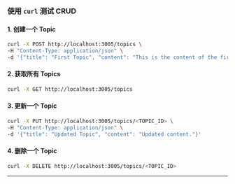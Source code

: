 

### 使用 `curl` 测试 CRUD

#### 1. 创建一个 Topic
```bash
curl -X POST http://localhost:3005/topics \
-H "Content-Type: application/json" \
-d '{"title": "First Topic", "content": "This is the content of the first topic."}'
```

#### 2. 获取所有 Topics
```bash
curl -X GET http://localhost:3005/topics
```


#### 3. 更新一个 Topic
```bash
curl -X PUT http://localhost:3005/topics/<TOPIC_ID> \
-H "Content-Type: application/json" \
-d '{"title": "Updated Topic", "content": "Updated content."}'
```

#### 4. 删除一个 Topic
```bash
curl -X DELETE http://localhost:3005/topics/<TOPIC_ID>
```

---


